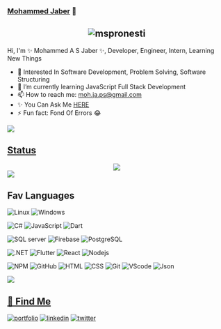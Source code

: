 ### [Mohammed Jaber](#) 👋
<h2 align="center">
  <img src="https://komarev.com/ghpvc/?username=mohjaps&style=square" alt="mspronesti" />
</h2>

Hi, I'm ✨ Mohammed A S Jaber ✨, Developer, Engineer, Intern, Learning New Things

- 🔭 Interested In Software Development, Problem Solving, Software Structuring
- 🌱 I’m currently learning JavaScript Full Stack Development
- 📫 How to reach me: moh.ja.ps@gmail.com
- ✨ You Can Ask Me [HERE](https://github.com/mohjaps/mohjaps/issues)
- ⚡ Fun fact: Fond Of Errors 😂

<img src="https://raw.githubusercontent.com/andreasbm/readme/master/assets/lines/aqua.png" />

## [Status](#)

<div align="center">
  <img src="https://github-readme-stats.vercel.app/api?username=mohjaps&count_private=true" />
</div>

<img src="https://raw.githubusercontent.com/andreasbm/readme/master/assets/lines/aqua.png" />

## Fav Languages 
<p align="left"> 
    
 ![Linux](https://img.shields.io/badge/-linux-000?&logo=linux)
 ![Windows](https://img.shields.io/badge/-windows-000?&logo=windows)
 
 ![C#](https://img.shields.io/badge/-csharp-7014e8?&logo=csharp&logocolor=ffffff)
 ![JavaScript](https://img.shields.io/badge/-JavaScript-000?&logo=JavaScript)
 ![Dart](https://img.shields.io/badge/-dart-000?&logo=dart)
 
![SQL server](https://img.shields.io/badge/-mssql-000?&logo=mssql)
![Firebase](https://img.shields.io/badge/-firebase-000?&logo=firebase)
![PostgreSQL](https://img.shields.io/badge/-PostgreSQL-000?&logo=PostgreSQL)
 
 
![.NET](https://img.shields.io/badge/-dotnet-000?&logo=dotnet)
![Flutter](https://img.shields.io/badge/-flutter-000?&logo=flutter)
![React](https://img.shields.io/badge/-React-000?&logo=React)
![Nodejs](https://img.shields.io/badge/-NodeJs-000?&logo=Node.js)

![NPM](https://img.shields.io/badge/-npm-000?&logo=npm)
![GitHub](https://img.shields.io/badge/-GitHub-000?&logo=GitHub)
![HTML](https://img.shields.io/badge/-HTML5-000?&logo=HTML5)
![CSS](https://img.shields.io/badge/-CSS3-000?&logo=CSS3&logoColor=1572B6)
![Git](https://img.shields.io/badge/-Git-000?&logo=Git)
![VScode](https://img.shields.io/badge/-VSCode-000?&logo=VisualStudioCode&logoColor=007ACC)
![Json](https://img.shields.io/badge/-Json-000?&logo=Json)
</p>

<img src="https://raw.githubusercontent.com/andreasbm/readme/master/assets/lines/aqua.png" />


## [🔗 Find Me](#)
[![portfolio](https://img.shields.io/badge/Whatsapp-25D366?style=for-the-badge&logo=whatsapp&logoColor=white)](https://wa.me//972595264875/)
[![linkedin](https://img.shields.io/badge/linkedin-0A66C2?style=for-the-badge&logo=linkedin&logoColor=white)](https://linkedin.com/in/mohjaps/)
[![twitter](https://img.shields.io/badge/twitter-1DA1F2?style=for-the-badge&logo=twitter&logoColor=white)](https://www.twitter.com/moh_ja_ps/)


